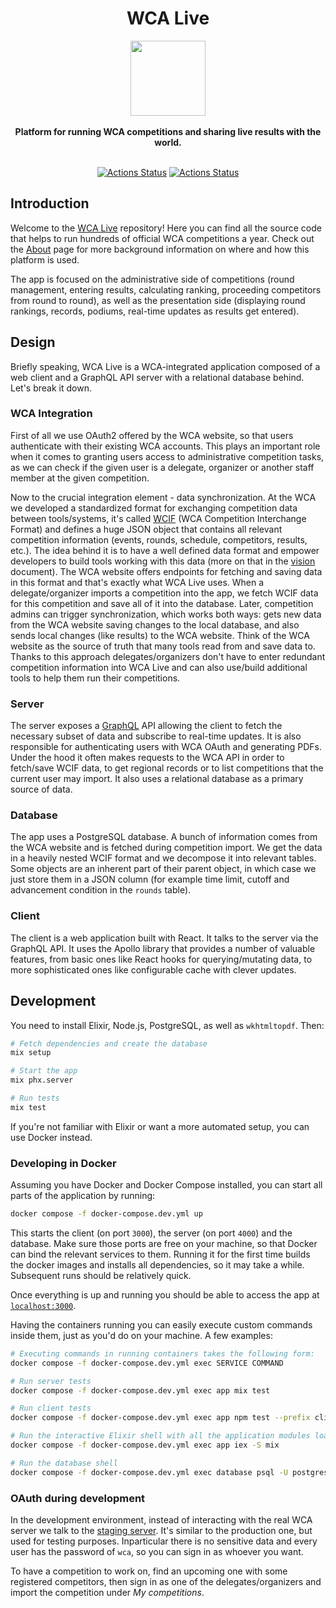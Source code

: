 <h1 align="center">WCA Live</h1>
<div align="center">
  <img height="120" src="client/public/favicon.png" />
</div>
<br />
<div align="center">
  <strong>
    Platform for running WCA competitions and sharing live results with the world.
  </strong>
</div>
<br />
<div align="center">

  [![Actions Status](https://github.com/thewca/wca-live/workflows/Test/badge.svg)](https://github.com/thewca/wca-live/actions)
  [![Actions Status](https://github.com/thewca/wca-live/workflows/Deploy/badge.svg)](https://github.com/thewca/wca-live/actions)

</div>

## Introduction


Welcome to the [WCA Live](https://live.worldcubeassociation.org) repository!
Here you can find all the source code that helps to run hundreds of official
WCA competitions a year. Check out the [About](https://live.worldcubeassociation.org/about)
page for more background information on where and how this platform is used.

The app is focused on the administrative side of competitions (round management,
entering results, calculating ranking, proceeding competitors from round to round),
as well as the presentation side (displaying round rankings, records, podiums,
real-time updates as results get entered).

## Design

Briefly speaking, WCA Live is a WCA-integrated application composed of a web
client and a GraphQL API server with a relational database behind. Let's break
it down.

### WCA Integration

First of all we use OAuth2 offered by the WCA website, so that users authenticate
with their existing WCA accounts. This plays an important role when it comes to
granting users access to administrative competition tasks, as we can check if the
given user is a delegate, organizer or another staff member at the given competition.

Now to the crucial integration element - data synchronization. At the WCA we developed
a standardized format for exchanging competition data between tools/systems, it's
called [WCIF](https://github.com/thewca/wcif/blob/master/specification.md) (WCA Competition Interchange Format)
and defines a huge JSON object that contains all relevant competition information
(events, rounds, schedule, competitors, results, etc.). The idea behind it is to
have a well defined data format and empower developers to build tools working with
this data (more on that in the [vision](https://github.com/thewca/wcif/blob/master/vision.md)
document). The WCA website offers endpoints for fetching and saving data in this
format and that's exactly what WCA Live uses. When a delegate/organizer imports a
competition into the app, we fetch WCIF data for this competition and save all of
it into the database. Later, competition admins can trigger synchronization, which
works both ways: gets new data from the WCA website saving changes to the local
database, and also sends local changes (like results) to the WCA website. Think of
the WCA website as the source of truth that many tools read from and save data to.
Thanks to this approach delegates/organizers don't have to enter redundant competition
information into WCA Live and can also use/build additional tools to help them run
their competitions.

### Server

The server exposes a [GraphQL](https://graphql.org) API allowing the client to fetch
the necessary subset of data and subscribe to real-time updates. It is also responsible
for authenticating users with WCA OAuth and generating PDFs. Under the hood it often
makes requests to the WCA API in order to fetch/save WCIF data, to get regional records
or to list competitions that the current user may import. It also uses a relational
database as a primary source of data.

### Database

The app uses a PostgreSQL database. A bunch of information comes from the WCA website
and is fetched during competition import. We get the data in a heavily nested WCIF
format and we decompose it into relevant tables. Some objects are an inherent part
of their parent object, in which case we just store them in a JSON column (for example
time limit, cutoff and advancement condition in the `rounds` table).

### Client

The client is a web application built with React. It talks to the server via the
GraphQL API. It uses the Apollo library that provides a number of valuable features,
from basic ones like React hooks for querying/mutating data, to more sophisticated
ones like configurable cache with clever updates.

## Development

You need to install Elixir, Node.js, PostgreSQL, as well as `wkhtmltopdf`. Then:

```sh
# Fetch dependencies and create the database
mix setup

# Start the app
mix phx.server

# Run tests
mix test
```

If you're not familiar with Elixir or want a more automated setup, you can use
Docker instead.

### Developing in Docker

Assuming you have Docker and Docker Compose installed, you can start all parts
of the application by running:

```sh
docker compose -f docker-compose.dev.yml up
```

This starts the client (on port `3000`), the server (on port `4000`) and the database.
Make sure those ports are free on your machine, so that Docker can bind the relevant
services to them. Running it for the first time builds the docker images and installs
all dependencies, so it may take a while. Subsequent runs should be relatively quick.

Once everything is up and running you should be able to access the app at
[`localhost:3000`](http://localhost:3000).

Having the containers running you can easily execute custom commands inside them,
just as you'd do on your machine. A few examples:

```sh
# Executing commands in running containers takes the following form:
docker compose -f docker-compose.dev.yml exec SERVICE COMMAND

# Run server tests
docker compose -f docker-compose.dev.yml exec app mix test

# Run client tests
docker compose -f docker-compose.dev.yml exec app npm test --prefix client

# Run the interactive Elixir shell with all the application modules loaded
docker compose -f docker-compose.dev.yml exec app iex -S mix

# Run the database shell
docker compose -f docker-compose.dev.yml exec database psql -U postgres wca_live_dev
```

### OAuth during development

In the development environment, instead of interacting with the real WCA server we
talk to the [staging server](https://staging.worldcubeassociation.org). It's similar
to the production one, but used for testing purposes. Inparticular there is no sensitive
data and every user has the password of `wca`, so you can sign in as whoever you want.

To have a competition to work on, find an upcoming one with some registered competitors,
then sign in as one of the delegates/organizers and import the competition under
*My competitions*.
